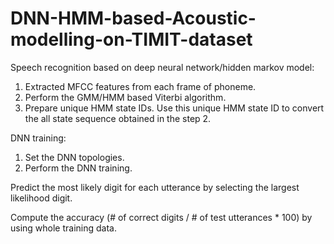 # DNN-HMM-based-Acoustic-modelling-on-TIMIT-dataset

Speech recognition based on deep neural network/hidden markov model:

1. Extracted MFCC features from each frame of phoneme.
2. Perform the GMM/HMM based Viterbi algorithm.
3. Prepare unique HMM state IDs.
Use this unique HMM state ID to convert the all state sequence obtained in the step 2.

DNN training:

1. Set the DNN topologies.
2. Perform the DNN training.

Predict the most likely digit for each utterance by selecting the largest likelihood digit.

Compute the accuracy (# of correct digits / # of test utterances * 100) by using whole training data.
